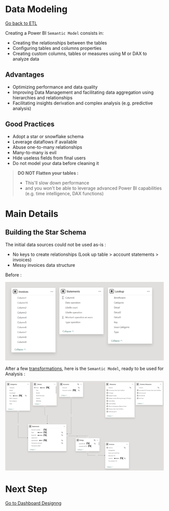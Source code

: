 # Data Modeling

[Go back to ETL](ETL.md)

Creating a Power BI `Semantic Model` consists in:

- Creating the relationships between the tables
- Configuring tables and columns properties
- Creating custom columns, tables or measures using M or DAX to analyze data

## Advantages

- Optimizing performance and data quality
- Improving Data Management and facilitating data aggregation using hierarchies and relationships
- Facilitating insights derivation and complex analysis (e.g. predictive analysis)


## Good Practices

- Adopt a star or snowflake schema
- Leverage dataflows if available
- Abuse one-to-many relationships
- Many-to-many is evil
- Hide useless fields from final users
- Do not model your data before cleaning it

>**DO NOT Flatten your tables :**
>- This'll slow down performance
>- and you won't be able to leverage advanced Power BI capabilities (e.g. time intelligence, DAX functions)


# Main Details

## Building the Star Schema

The initial data sources could not be used as-is :
- No keys to create relationships (Look up table > account statements > invoices)
- Messy invoices data structure

Before :

<img src="/Images/semantic_model_before.png" width="900">


After a few [transformations](transformation.md), here is the `Semantic Model`, ready to be used for Analysis : 

<img src="/Images/semantic_model_after.png" width="900">

# Next Step

[Go to Dashboard Designng](dashboard_design.md)
